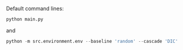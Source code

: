 Default command lines:

```python
python main.py
```

and 

```python
python -m src.environment.env --baseline 'random' --cascade 'DIC'
```
